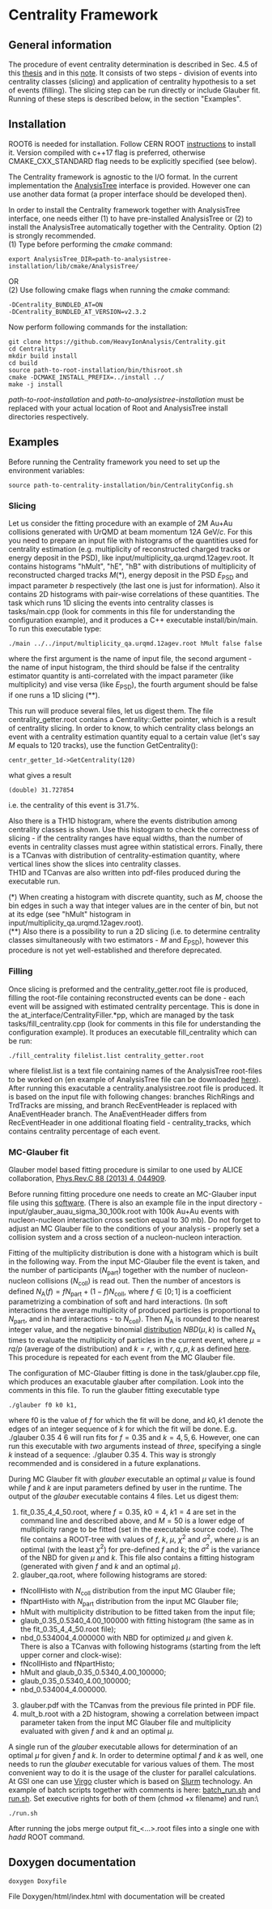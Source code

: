 # Centrality Framework

## General information
The procedure of event centrality determination is described in Sec. 4.5 of this <a href="https://publikationen.ub.uni-frankfurt.de/opus4/frontdoor/deliver/index/docId/51779/file/main.pdf" target="_blank">thesis</a> and in this <a href="https://indico.gsi.de/event/8804/contributions/38283/attachments/27572/34451/Master_Report_ENG.pdf" target="_blank">note</a>.
It consists of two steps - division of events into centrality classes (slicing) and application of centrality hypothesis to a set of events (filling).
The slicing step can be run directly or include Glauber fit.
Running of these steps is described below, in the section "Examples".

## Installation
ROOT6 is needed for installation.
Follow CERN ROOT <a href="https://root.cern/install/" target="_blank">instructions</a> to install it.
Version compiled with c++17 flag is preferred, otherwise CMAKE_CXX_STANDARD flag needs to be explicitly specified (see below).

The Centrality framework is agnostic to the I/O format.
In the current implementation the <a href="https://github.com/HeavyIonAnalysis/AnalysisTree" target="_blank">AnalysisTree</a> interface is provided.
However one can use another data format (a proper interface should be developed then).

In order to install the Centrality framework together with AnalysisTree interface, one needs either (1) to have pre-installed AnalysisTree or (2) to install the AnalysisTree automatically together with the Centrality.
Option (2) is strongly recommended.\
(1) Type before performing the *cmake* command:

    export AnalysisTree_DIR=path-to-analysistree-installation/lib/cmake/AnalysisTree/
OR\
(2) Use following cmake flags when running the *cmake* command:

    -DCentrality_BUNDLED_AT=ON
    -DCentrality_BUNDLED_AT_VERSION=v2.3.2

Now perform following commands for the installation:

    git clone https://github.com/HeavyIonAnalysis/Centrality.git
    cd Centrality
    mkdir build install
    cd build
    source path-to-root-installation/bin/thisroot.sh
    cmake -DCMAKE_INSTALL_PREFIX=../install ../
    make -j install

*path-to-root-installation* and *path-to-analysistree-installation* must be replaced with your actual location of Root and AnalysisTree install directories respectively.

## Examples
Before running the Centrality framework you need to set up the environment variables:

    source path-to-centrality-installation/bin/CentralityConfig.sh

### Slicing
Let us consider the fitting procedure with an example of 2M Au+Au collisions generated with UrQMD at beam momentum 12*A* GeV/*c*.
For this you need to prepare an input file with histograms of the quantities used for centrality estimation (e.g. multiplicity of reconstructed charged tracks or energy deposit in the PSD), like input/multiplicity_qa.urqmd.12agev.root.
It contains histograms "hMult", "hE", "hB" with distributions of multiplicity of reconstructed charged tracks *M*(\*), energy deposit in the PSD *E*<sub>PSD</sub> and impact parameter *b* respectively (the last one is just for information).
Also it contains 2D histograms with pair-wise correlations of these quantities.
The task which runs 1D slicing the events into centrality classes is tasks/main.cpp (look for comments in this file for understanding the configuration example), and it produces a C++ executable install/bin/main.
To run this executable type:

    ./main ../../input/multiplicity_qa.urqmd.12agev.root hMult false false

where the first argument is the name of input file, the second argument - the name of input histogram, the third should be false if the centrality estimator quantity is anti-correlated with the impact parameter (like multiplicity) and vise versa (like *E*<sub>PSD</sub>), the fourth argument should be false if one runs a 1D slicing (**).

This run will produce several files, let us digest them.
The file centrality_getter.root contains a Centrality::Getter pointer, which is a result of centrality slicing.
In order to know, to which centrality class belongs an event with a centrality estimation quantity equal to a certain value (let's say *M* equals to 120 tracks), use the function GetCentrality():

    centr_getter_1d->GetCentrality(120)

what gives a result

    (double) 31.727854
i.e. the centrality of this event is 31.7%.

Also there is a TH1D histogram, where the events distribution among centrality classes is shown.
Use this histogram to check the correctness of slicing - if the centrality ranges have equal widths, than the number of events in centrality classes must agree within statistical errors.
Finally, there is a TCanvas with distribution of centrality-estimation quantity, where vertical lines show the slices into centrality classes.\
TH1D and TCanvas are also written into pdf-files produced during the executable run.

(\*) When creating a histogram with discrete quantity, such as *M*, choose the bin edges in such a way that integer values are in the center of bin, but not at its edge (see "hMult" histogram in input/multiplicity_qa.urqmd.12agev.root).\
(\*\*) Also there is a possibility to run a 2D slicing (i.e. to determine centrality classes simultaneously with two estimators - *M* and *E*<sub>PSD</sub>), however this procedure is not yet well-established and therefore deprecated.

### Filling

Once slicing is preformed and the centrality_getter.root file is produced, filling the root-file containing reconstructed events can be done - each event will be assigned with estimated centrality percentage.
This is done in the at_interface/CentralityFiller.*pp, which are managed by the task tasks/fill_centrality.cpp (look for comments in this file for understanding the configuration example).
It produces an executable fill_centrality which can be run:

    ./fill_centrality filelist.list centrality_getter.root

where filelist.list is a text file containing names of the AnalysisTree root-files to be worked on (en example of AnalysisTree file can be downloaded [here](https://sf.gsi.de/f/2c5e1a984fc44e0691fc/?dl=1)).
After running this exacutable a centrality.analysistree.root file is produced.
It is based on the input file with following changes:
branches RichRings and TrdTracks are missing, and branch RecEventHeader is replaced with AnaEventHeader branch.
The AnaEventHeader differs from RecEventHeader in one additional floating field - centrality_tracks, which contains centrality percentage of each event.

### MC-Glauber fit

Glauber model based fitting procedure is similar to one used by ALICE collaboration, <a href="http://inspirehep.net/record/1215085" target="_blank">Phys.Rev.C 88 (2013) 4, 044909</a>.

Before running fitting procedure one needs to create an MC-Glauber input file using this <a href="https://tglaubermc.hepforge.org/" target="_blank">software</a>.
(There is also an example file in the input directory - input/glauber_auau_sigma_30_100k.root with 100k Au+Au events with nucleon-nucleon interaction cross section equal to 30 mb).
Do not forget to adjust an MC Glauber file to the conditions of your analysis - properly set a collision system and a cross section of a nucleon-nucleon interaction.

Fitting of the multiplicity distribution is done with a histogram which is built in the following way.
From the input MC-Glauber file the event is taken, and the number of participants (*N*<sub>part</sub>) together with the number of nucleon-nucleon collisions (*N*<sub>coll</sub>) is read out. Then the number of ancestors is defined
$N_\text{A}(f) = fN_{\text{part}} + (1-f)N_{\text{coll}}$, where $f\in[0; 1]$ is a coefficient parametrizing a combination of soft and hard interactions.
(In soft interactions the average multiplicity of produced particles is proportional to *N*<sub>part</sub>, and in hard interactions - to *N*<sub>coll</sub>).
Then *N*<sub>A</sub> is rounded to the nearest integer value, and the negative binomial <a href="https://en.wikipedia.org/w/index.php?title=Negative_binomial_distribution&oldid=1222899545" target="_blank">distribution</a> $NBD(\mu, k)$ is called *N*<sub>A</sub> times to evaluate the multiplicity of particles in the current event, where $\mu = rq/p$ (average of the distribution) and $k = r$, with $r, q, p, k$ as defined <a href="https://en.wikipedia.org/w/index.php?title=Negative_binomial_distribution&oldid=1222899545" target="_blank">here</a>.
This procedure is repeated for each event from the MC Glauber file.

The configuration of MC-Glauber fitting is done in the task/glauber.cpp file, which produces an exacutable glauber after compilation.
Look into the comments in this file.
To run the glauber fitting executable type

    ./glauber f0 k0 k1,

where f0 is the value of $f$ for which the fit will be done, and $k0, k1$ denote the edges of an integer sequence of $k$ for which the fit will be done.
E.g. ./glauber 0.35 4 6 will run fits for $f=0.35$ and $k=4, 5, 6$.
However, one can run this executable with *two* arguments instead of *three*, specifying a single $k$ instead of a sequence: ./glauber 0.35 4.
This way is strongly recommended and is considered in a future explanations.

During MC Glauber fit with *glauber* executable an optimal $\mu$ value is found while $f$ and $k$ are input parameters defined by user in the runtime.
The output of the *glauber* executable contains 4 files.
Let us digest them:<br>
1) fit_0.35_4_4_50.root, where $f=0.35$, $k0=4$, $k1=4$ are set in the command line and described above, and $M=50$ is a lower edge of multiplicity range to be fitted (set in the executable source code).
The file contains a ROOT-tree with values of $f,\ k,\ \mu,\ \chi^2$ and $\sigma^2$, where $\mu$ is an optimal (with the least $\chi^2$) for pre-defined $f$ and $k$;
the $\sigma^2$ is the variance of the NBD for given $\mu$ and $k$.
This file also contains a fitting histogram (generated with given $f$ and $k$ and an optimal $\mu$).<br>
2) glauber_qa.root, where following histograms are stored:<br>
- fNcollHisto with $N_{\text{coll}}$ distribution from the input MC Glauber file;<br>
- fNpartHisto with $N_{\text{part}}$ distribution from the input MC Glauber file;<br>
- hMult with multiplicity distribution to be fitted taken from the input file;<br>
- glaub_0.35_0.5340_4.00_100000 with fitting histogram (the same as in the fit_0.35_4_4_50.root file);<br>
- nbd_0.534004_4.000000 with NBD for optimized $\mu$ and given $k$.<br>
There is also a TCanvas with following histograms (starting from the left upper corner and clock-wise):<br>
- fNcollHisto and fNpartHisto;<br>
- hMult and glaub_0.35_0.5340_4.00_100000;<br>
- glaub_0.35_0.5340_4.00_100000;<br>
- nbd_0.534004_4.000000.<br>
3) glauber.pdf with the TCanvas from the previous file printed in PDF file.<br>
4) mult_b.root with a 2D histogram, showing a correlation between impact parameter taken from the input MC Glauber file and multiplicity evaluated with given $f$ and $k$ and an optimal $\mu$.

A single run of the *glauber* executable allows for determination of an optimal $\mu$ for given $f$ and $k$.
In order to determine optimal $f$ and $k$ as well, one needs to run the *glauber* executable for various values of them.
The most convenient way to do it is the usage of the cluster for parallel calculations.
At GSI one can use <a href="https://hpc.gsi.de/virgo/" target="_blank">Virgo</a> cluster which is based on <a href="https://slurm.schedmd.com/documentation.html" target="_blank">Slurm</a> technology.
An example of batch scripts together with comments is here: <a href="https://github.com/HeavyIonAnalysis/Centrality/blob/master/macro/batch/batch_run.sh" target="_blank">batch_run.sh</a> and <a href="https://github.com/HeavyIonAnalysis/Centrality/blob/master/macro/batch/run.sh" target="_blank">run.sh</a>.
Set executive rights for both of them (chmod +x filename) and run:\

    ./run.sh

After running the jobs merge output fit_<...>.root files into a single one with *hadd* ROOT command.


## Doxygen documentation
    doxygen Doxyfile
File Doxygen/html/index.html with documentation will be created
